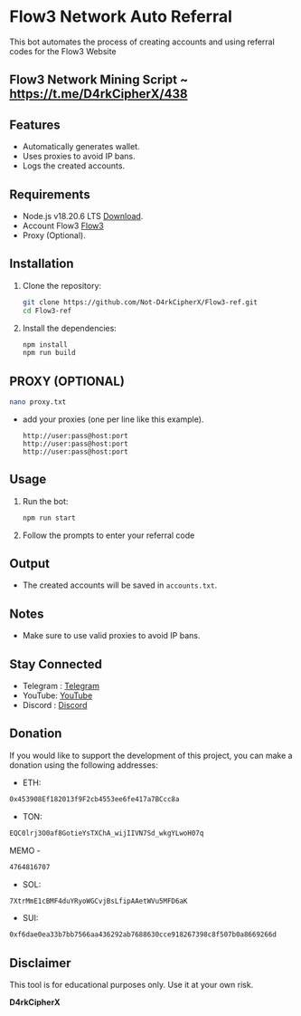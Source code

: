 # Flow3 Network Auto Referral

This bot automates the process of creating accounts and using referral codes for the Flow3 Website

## Flow3 Network Mining Script ~ https://t.me/D4rkCipherX/438

## Features

- Automatically generates wallet.
- Uses proxies to avoid IP bans.
- Logs the created accounts.

## Requirements

- Node.js v18.20.6 LTS [Download](https://nodejs.org/dist/v18.20.6/node-v18.20.6-x64.msi).
- Account Flow3 [Flow3](https://dashboard.flow3.tech/?ref=ftfNZBRnE)
- Proxy (Optional).

## Installation

1. Clone the repository:

   ```sh
   git clone https://github.com/Not-D4rkCipherX/Flow3-ref.git
   cd Flow3-ref
   ```

2. Install the dependencies:

   ```sh
   npm install
   npm run build
   ```

 ## PROXY (OPTIONAL)
 ```bash
 nano proxy.txt
 ```
- add your proxies (one per line like this example).
   ```
   http://user:pass@host:port
   http://user:pass@host:port
   http://user:pass@host:port
   ```

## Usage

1. Run the bot:

   ```sh
   npm run start
   ```

2. Follow the prompts to enter your referral code

## Output

- The created accounts will be saved in `accounts.txt`.

## Notes

- Make sure to use valid proxies to avoid IP bans.

## Stay Connected

- Telegram : [Telegram](https://t.me/D4rkCipherX)
- YouTube: [YouTube](https://www.youtube.com/@Not-D4rkCipherX)
- Discord : [Discord](https://discord.gg/tXSgARHm)

## Donation

If you would like to support the development of this project, you can make a donation using the following addresses:

- ETH:
```bash
0x453908Ef182013f9F2cb4553ee6fe417a7BCcc8a
```
- TON:
```bash
EQC0lrj3O0af8GotieYsTXChA_wijIIVN7Sd_wkgYLwoH07q
```
MEMO - 
```bash
4764816707
```
- SOL:
```bash
7XtrMmE1cBMF4duYRyoWGCvjBsLfipAAetWVu5MFD6aK
```
- SUI:
```bash
0xf6dae0ea33b7bb7566aa436292ab7688630cce918267398c8f507b0a8669266d
```

## Disclaimer

This tool is for educational purposes only. Use it at your own risk.

**D4rkCipherX**
